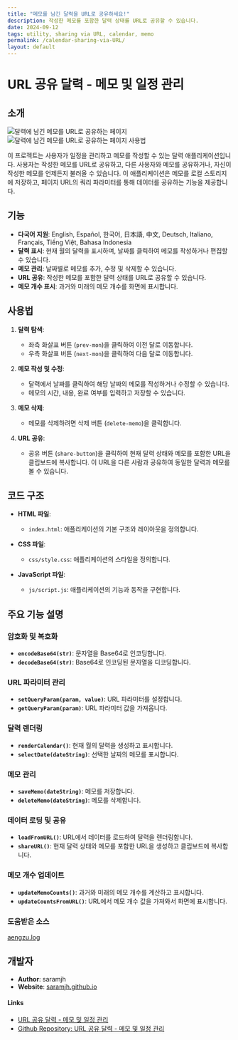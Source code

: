 ```yaml
---
title: "메모를 남긴 달력을 URL로 공유하세요!"
description: 작성한 메모를 포함한 달력 상태를 URL로 공유할 수 있습니다.
date: 2024-09-12
tags: utility, sharing via URL, calendar, memo
permalink: /calendar-sharing-via-URL/
layout: default
---
```


# URL 공유 달력 - 메모 및 일정 관리

## 소개

<img src="{{site.assets}}{{ page.permalink }}366762842-9ead0fd1-97c8-47e4-9743-111ec526303a.png" alt="달력에 남긴 메모를 URL로 공유하는 페이지">
<img src="{{site.assets}}{{ page.permalink }}tutorial.gif" alt="달력에 남긴 메모를 URL로 공유하는 페이지 사용법">

이 프로젝트는 사용자가 일정을 관리하고 메모를 작성할 수 있는 달력 애플리케이션입니다. 사용자는 작성한 메모를 URL로 공유하고, 다른 사용자와 메모를 공유하거나, 자신이 작성한 메모를 언제든지 불러올 수 있습니다. 이 애플리케이션은 메모를 로컬 스토리지에 저장하고, 페이지 URL의 쿼리 파라미터를 통해 데이터를 공유하는 기능을 제공합니다.

## 기능

- **다국어 지원**: English, Español, 한국어, 日本語, 中文, Deutsch, Italiano, Français, Tiếng Việt, Bahasa Indonesia
- **달력 표시**: 현재 월의 달력을 표시하며, 날짜를 클릭하여 메모를 작성하거나 편집할 수 있습니다.
- **메모 관리**: 날짜별로 메모를 추가, 수정 및 삭제할 수 있습니다.
- **URL 공유**: 작성한 메모를 포함한 달력 상태를 URL로 공유할 수 있습니다.
- **메모 개수 표시**: 과거와 미래의 메모 개수를 화면에 표시합니다.

## 사용법

1. **달력 탐색**:

   - 좌측 화살표 버튼 (`prev-mon`)을 클릭하여 이전 달로 이동합니다.
   - 우측 화살표 버튼 (`next-mon`)을 클릭하여 다음 달로 이동합니다.

2. **메모 작성 및 수정**:

   - 달력에서 날짜를 클릭하여 해당 날짜의 메모를 작성하거나 수정할 수 있습니다.
   - 메모의 시간, 내용, 완료 여부를 입력하고 저장할 수 있습니다.

3. **메모 삭제**:

   - 메모를 삭제하려면 삭제 버튼 (`delete-memo`)을 클릭합니다.

4. **URL 공유**:
   - 공유 버튼 (`share-button`)을 클릭하여 현재 달력 상태와 메모를 포함한 URL을 클립보드에 복사합니다. 이 URL을 다른 사람과 공유하여 동일한 달력과 메모를 볼 수 있습니다.

## 코드 구조

- **HTML 파일**:

  - `index.html`: 애플리케이션의 기본 구조와 레이아웃을 정의합니다.

- **CSS 파일**:

  - `css/style.css`: 애플리케이션의 스타일을 정의합니다.

- **JavaScript 파일**:
  - `js/script.js`: 애플리케이션의 기능과 동작을 구현합니다.

## 주요 기능 설명

### 암호화 및 복호화

- **`encodeBase64(str)`**: 문자열을 Base64로 인코딩합니다.
- **`decodeBase64(str)`**: Base64로 인코딩된 문자열을 디코딩합니다.

### URL 파라미터 관리

- **`setQueryParam(param, value)`**: URL 파라미터를 설정합니다.
- **`getQueryParam(param)`**: URL 파라미터 값을 가져옵니다.

### 달력 렌더링

- **`renderCalendar()`**: 현재 월의 달력을 생성하고 표시합니다.
- **`selectDate(dateString)`**: 선택한 날짜의 메모를 표시합니다.

### 메모 관리

- **`saveMemo(dateString)`**: 메모를 저장합니다.
- **`deleteMemo(dateString)`**: 메모를 삭제합니다.

### 데이터 로딩 및 공유

- **`loadFromURL()`**: URL에서 데이터를 로드하여 달력을 렌더링합니다.
- **`shareURL()`**: 현재 달력 상태와 메모를 포함한 URL을 생성하고 클립보드에 복사합니다.

### 메모 개수 업데이트

- **`updateMemoCounts()`**: 과거와 미래의 메모 개수를 계산하고 표시합니다.
- **`updateCountsFromURL()`**: URL에서 메모 개수 값을 가져와서 화면에 표시합니다.

### 도움받은 소스

[aengzu.log](https://velog.io/@aengzu/2024-%EB%8F%99%EA%B8%B0%EA%B3%84%EC%A0%88-%EB%AA%A8%EA%B0%81%EC%BD%94-3%ED%9A%8C%EC%B0%A8-html-css-js-%EB%A1%9C-%EC%BA%98%EB%A6%B0%EB%8D%94-%EC%9B%B9%ED%8E%98%EC%9D%B4%EC%A7%80-%EC%A0%9C%EC%9E%91%ED%95%98%EA%B8%B0)

## 개발자

- **Author**: saramjh
- **Website**: [saramjh.github.io](https://saramjh.github.io)

#### Links

- [URL 공유 달력 - 메모 및 일정 관리](https://saramjh.github.io/URLschedule)
- [Github Repository: URL 공유 달력 - 메모 및 일정 관리](https://github.com/saramjh/URLschedule)
